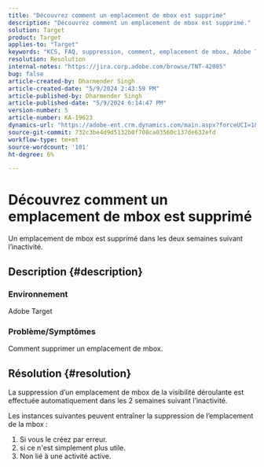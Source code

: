 ```yaml
---
title: "Découvrez comment un emplacement de mbox est supprimé"
description: "Découvrez comment un emplacement de mbox est supprimé."
solution: Target
product: Target
applies-to: "Target"
keywords: "KCS, FAQ, suppression, comment, emplacement de mbox, Adobe Target"
resolution: Resolution
internal-notes: "https://jira.corp.adobe.com/browse/TNT-42085"
bug: false
article-created-by: Dharmender Singh
article-created-date: "5/9/2024 2:43:59 PM"
article-published-by: Dharmender Singh
article-published-date: "5/9/2024 6:14:47 PM"
version-number: 5
article-number: KA-19623
dynamics-url: "https://adobe-ent.crm.dynamics.com/main.aspx?forceUCI=1&pagetype=entityrecord&etn=knowledgearticle&id=5b7a0e8d-120e-ef11-9f8a-6045bd006b25"
source-git-commit: 732c3be4d9d5132b0f708ca03560c137de632efd
workflow-type: tm+mt
source-wordcount: '101'
ht-degree: 6%

---
```


# Découvrez comment un emplacement de mbox est supprimé


Un emplacement de mbox est supprimé dans les deux semaines suivant l’inactivité.

## Description {#description}


### <b>Environnement</b>

Adobe Target

### <b>Problème/Symptômes</b>

Comment supprimer un emplacement de mbox.


## Résolution {#resolution}


La suppression d’un emplacement de mbox de la visibilité déroulante est effectuée automatiquement dans les 2 semaines suivant l’inactivité.

Les instances suivantes peuvent entraîner la suppression de l’emplacement de la mbox :

1. Si vous le créez par erreur.
2. si ce n&#39;est simplement plus utile.
3. Non lié à une activité active.

